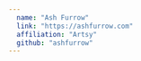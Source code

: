 ```yaml
---
  name: "Ash Furrow"
  link: "https://ashfurrow.com"
  affiliation: "Artsy"
  github: "ashfurrow"
---
```

